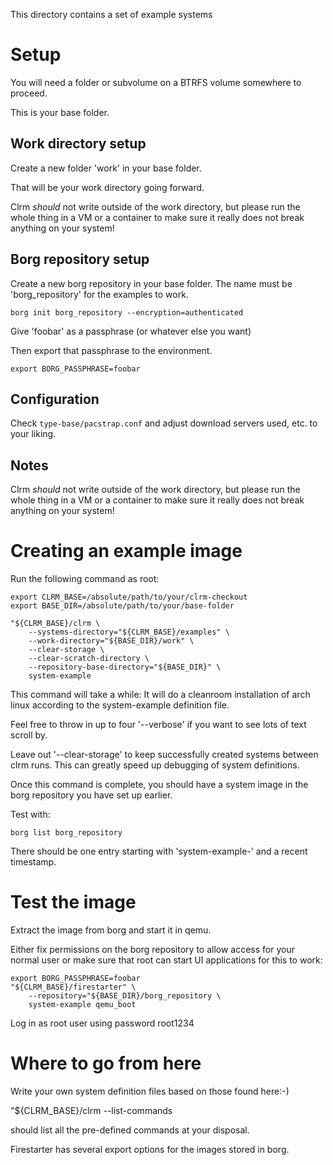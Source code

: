 This directory contains a set of example systems

# Setup

You will need a folder or subvolume on a BTRFS volume somewhere to proceed.

This is your base folder.

## Work directory setup

Create a new folder 'work' in your base folder.

That will be your work directory going forward.

Clrm *should* not write outside of the work directory, but please run
the whole thing in a VM or a container to make sure it really does not
break anything on your system!

## Borg repository setup

Create a new borg repository in your base folder. The name must be
'borg_repository' for the examples to work.

```
borg init borg_repository --encryption=authenticated
```

Give 'foobar' as a passphrase (or whatever else you want)

Then export that passphrase to the environment.

```
export BORG_PASSPHRASE=foobar
```

## Configuration

Check `type-base/pacstrap.conf` and adjust download servers used,
etc. to your liking.

## Notes

Clrm *should* not write outside of the work directory, but please run
the whole thing in a VM or a container to make sure it really does not
break anything on your system!


# Creating an example image

Run the following command as root:

```
export CLRM_BASE=/absolute/path/to/your/clrm-checkout
export BASE_DIR=/absolute/path/to/your/base-folder

"${CLRM_BASE}/clrm \
    --systems-directory="${CLRM_BASE}/examples" \
    --work-directory="${BASE_DIR}/work" \
    --clear-storage \
    --clear-scratch-directory \
    --repository-base-directory="${BASE_DIR}" \
    system-example
```

This command will take a while: It will do a cleanroom installation
of arch linux according to the system-example definition file.

Feel free to throw in up to four '--verbose' if you want to see lots of
text scroll by.

Leave out '--clear-storage' to keep successfully created systems between
clrm runs. This can greatly speed up debugging of system definitions.

Once this command is complete, you should have a system image in the
borg repository you have set up earlier.

Test with:
```
borg list borg_repository
```

There should be one entry starting with 'system-example-' and a recent timestamp.

# Test the image

Extract the image from borg and start it in qemu.

Either fix permissions on the borg repository to allow access for your normal user
or make sure that root can start UI applications for this to work:

```
export BORG_PASSPHRASE=foobar
"${CLRM_BASE}/firestarter" \
    --repository="${BASE_DIR}/borg_repository \
    system-example qemu_boot
```

Log in as root user using password root1234

# Where to go from here

Write your own system definition files based on those found here:-)

"${CLRM_BASE}/clrm --list-commands

should list all the pre-defined commands at your disposal.

Firestarter has several export options for the images stored in borg.
